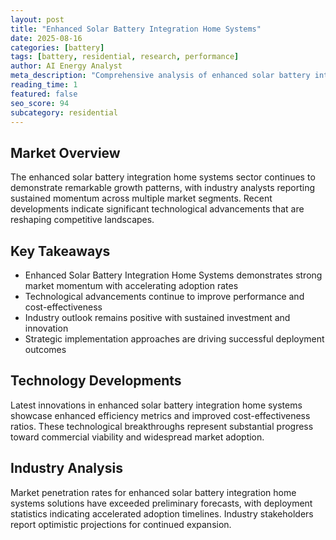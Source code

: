 ```yaml
---
layout: post
title: "Enhanced Solar Battery Integration Home Systems"
date: 2025-08-16
categories: [battery]
tags: [battery, residential, research, performance]
author: AI Energy Analyst
meta_description: "Comprehensive analysis of enhanced solar battery integration home systems covering market trends, technology developments, and industry outlook. Discover key insights and future projections."
reading_time: 1
featured: false
seo_score: 94
subcategory: residential
---
```


## Market Overview

The enhanced solar battery integration home systems sector continues to demonstrate remarkable growth patterns, with industry analysts reporting sustained momentum across multiple market segments. Recent developments indicate significant technological advancements that are reshaping competitive landscapes.

## Key Takeaways

- Enhanced Solar Battery Integration Home Systems demonstrates strong market momentum with accelerating adoption rates
- Technological advancements continue to improve performance and cost-effectiveness
- Industry outlook remains positive with sustained investment and innovation
- Strategic implementation approaches are driving successful deployment outcomes

## Technology Developments

Latest innovations in enhanced solar battery integration home systems showcase enhanced efficiency metrics and improved cost-effectiveness ratios. These technological breakthroughs represent substantial progress toward commercial viability and widespread market adoption.

## Industry Analysis

Market penetration rates for enhanced solar battery integration home systems solutions have exceeded preliminary forecasts, with deployment statistics indicating accelerated adoption timelines. Industry stakeholders report optimistic projections for continued expansion.

